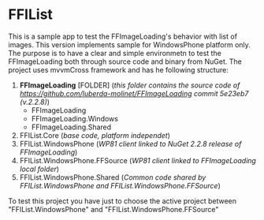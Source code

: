 FFIList
=================
This is a sample app to test the FFImageLoading's behavior with list of images. This version implements sample for WindowsPhone platform only.
The purpose is to have a clear and simple environmetn to test the FFImageLoading both through source code and binary from NuGet. 
The project uses mvvmCross framework and has he following structure:

 1. **FFImageLoading** [FOLDER] (*this folder contains the source code of https://github.com/luberda-molinet/FFImageLoading commit 5e23eb7 (v.2.2.8)*)
	 - FFImageLoading
	 - FFImageLoading.Windows
	 - FFImageLoading.Shared
 2. FFIList.Core (*base code, platform independet*)
 3. FFIList.WindowsPhone (*WP81 client linked to NuGet 2.2.8 release of FFImageLoading*)
 4. FFIList.WindowsPhone.FFSource (*WP81 client linked to FFImageLoading local folder*)
 5. FFIList.WindowsPhone.Shared (*Common code shared by FFIList.WindowsPhone and FFIList.WindowsPhone.FFSource*)
 
 To test this project you have just to choose the active project between "FFIList.WindowsPhone" and "FFIList.WindowsPhone.FFSource"
